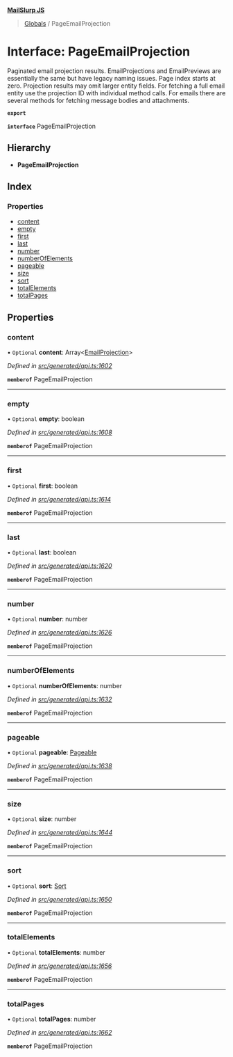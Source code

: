 **[MailSlurp JS](../README.md)**

> [Globals](../README.md) / PageEmailProjection

# Interface: PageEmailProjection

Paginated email projection results. EmailProjections and EmailPreviews are essentially the same but have legacy naming issues. Page index starts at zero. Projection results may omit larger entity fields. For fetching a full email entity use the projection ID with individual method calls. For emails there are several methods for fetching message bodies and attachments.

**`export`** 

**`interface`** PageEmailProjection

## Hierarchy

* **PageEmailProjection**

## Index

### Properties

* [content](pageemailprojection.md#content)
* [empty](pageemailprojection.md#empty)
* [first](pageemailprojection.md#first)
* [last](pageemailprojection.md#last)
* [number](pageemailprojection.md#number)
* [numberOfElements](pageemailprojection.md#numberofelements)
* [pageable](pageemailprojection.md#pageable)
* [size](pageemailprojection.md#size)
* [sort](pageemailprojection.md#sort)
* [totalElements](pageemailprojection.md#totalelements)
* [totalPages](pageemailprojection.md#totalpages)

## Properties

### content

• `Optional` **content**: Array\<[EmailProjection](emailprojection.md)>

*Defined in [src/generated/api.ts:1602](https://github.com/mailslurp/mailslurp-client/blob/ff09436/src/generated/api.ts#L1602)*

**`memberof`** PageEmailProjection

___

### empty

• `Optional` **empty**: boolean

*Defined in [src/generated/api.ts:1608](https://github.com/mailslurp/mailslurp-client/blob/ff09436/src/generated/api.ts#L1608)*

**`memberof`** PageEmailProjection

___

### first

• `Optional` **first**: boolean

*Defined in [src/generated/api.ts:1614](https://github.com/mailslurp/mailslurp-client/blob/ff09436/src/generated/api.ts#L1614)*

**`memberof`** PageEmailProjection

___

### last

• `Optional` **last**: boolean

*Defined in [src/generated/api.ts:1620](https://github.com/mailslurp/mailslurp-client/blob/ff09436/src/generated/api.ts#L1620)*

**`memberof`** PageEmailProjection

___

### number

• `Optional` **number**: number

*Defined in [src/generated/api.ts:1626](https://github.com/mailslurp/mailslurp-client/blob/ff09436/src/generated/api.ts#L1626)*

**`memberof`** PageEmailProjection

___

### numberOfElements

• `Optional` **numberOfElements**: number

*Defined in [src/generated/api.ts:1632](https://github.com/mailslurp/mailslurp-client/blob/ff09436/src/generated/api.ts#L1632)*

**`memberof`** PageEmailProjection

___

### pageable

• `Optional` **pageable**: [Pageable](pageable.md)

*Defined in [src/generated/api.ts:1638](https://github.com/mailslurp/mailslurp-client/blob/ff09436/src/generated/api.ts#L1638)*

**`memberof`** PageEmailProjection

___

### size

• `Optional` **size**: number

*Defined in [src/generated/api.ts:1644](https://github.com/mailslurp/mailslurp-client/blob/ff09436/src/generated/api.ts#L1644)*

**`memberof`** PageEmailProjection

___

### sort

• `Optional` **sort**: [Sort](sort.md)

*Defined in [src/generated/api.ts:1650](https://github.com/mailslurp/mailslurp-client/blob/ff09436/src/generated/api.ts#L1650)*

**`memberof`** PageEmailProjection

___

### totalElements

• `Optional` **totalElements**: number

*Defined in [src/generated/api.ts:1656](https://github.com/mailslurp/mailslurp-client/blob/ff09436/src/generated/api.ts#L1656)*

**`memberof`** PageEmailProjection

___

### totalPages

• `Optional` **totalPages**: number

*Defined in [src/generated/api.ts:1662](https://github.com/mailslurp/mailslurp-client/blob/ff09436/src/generated/api.ts#L1662)*

**`memberof`** PageEmailProjection
